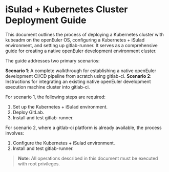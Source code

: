 # iSulad + Kubernetes Cluster Deployment Guide

This document outlines the process of deploying a Kubernetes cluster with kubeadm on the openEuler OS, configuring a Kubernetes + iSulad environment, and setting up gitlab-runner. It serves as a comprehensive guide for creating a native openEuler development environment cluster.

The guide addresses two primary scenarios:

**Scenario 1**: A complete walkthrough for establishing a native openEuler development CI/CD pipeline from scratch using gitlab-ci.
**Scenario 2**: Instructions for integrating an existing native openEuler development execution machine cluster into gitlab-ci.

For scenario 1, the following steps are required:

1. Set up the Kubernetes + iSulad environment.
2. Deploy GitLab.
3. Install and test gitlab-runner.

For scenario 2, where a gitlab-ci platform is already available, the process involves:

1. Configure the Kubernetes + iSulad environment.
2. Install and test gitlab-runner.

> **Note**: All operations described in this document must be executed with root privileges.

